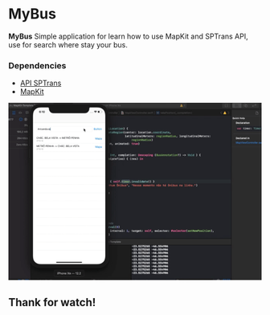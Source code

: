 # MyBus

**MyBus** Simple application for learn how to use MapKit and SPTrans API, use for search where stay your bus.

### Dependencies 

- [API SPTrans](http://www.sptrans.com.br/desenvolvedores/api-do-olho-vivo-guia-de-referencia/documentacao-api/#docApi-posicao)
- [MapKit](https://developer.apple.com/documentation/mapkit/mkmapview)

<img src="./preview.gif"/>


## Thank for watch!
